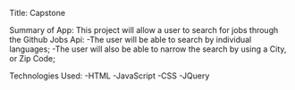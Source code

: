 Title: 
Capstone




Summary of App:
  This project will allow a user to search for jobs through the Github Jobs Api:
    -The user will be able to search by individual languages;
    -The user will also be able to narrow the search by using a City, or Zip Code;
  
  
Technologies Used:
  -HTML
  -JavaScript
  -CSS
  -JQuery
